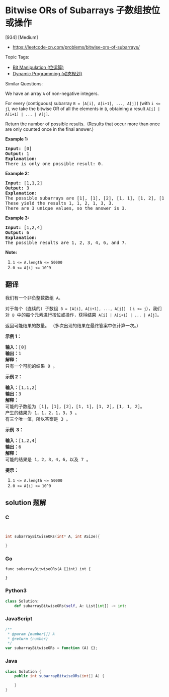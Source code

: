 # Bitwise ORs of Subarrays 子数组按位或操作

[934] [Medium]

- https://leetcode-cn.com/problems/bitwise-ors-of-subarrays/

Topic Tags:

- [Bit Manipulation (位运算)](https://leetcode-cn.com/tag/bit-manipulation/)
- [Dynamic Programming (动态规划)](https://leetcode-cn.com/tag/dynamic-programming/)

Similar Questions:

We have an array `A` of non-negative integers.

For every (contiguous) subarray `B = [A[i], A[i+1], ..., A[j]]` (with `i <= j`), we take the bitwise OR of all the elements in `B`, obtaining a result `A[i] | A[i+1] | ... | A[j]`.

Return the number of possible results.  (Results that occur more than once are only counted once in the final answer.)

**Example 1:**

<pre><strong>Input: </strong><span id="example-input-1-1">[0]</span>
<strong>Output: </strong><span id="example-output-1">1</span>
<strong>Explanation: </strong>
There is only one possible result: 0.
</pre>

**Example 2:**

<pre><strong>Input: </strong><span id="example-input-2-1">[1,1,2]</span>
<strong>Output: </strong><span id="example-output-2">3</span>
<strong>Explanation: </strong>
The possible subarrays are [1], [1], [2], [1, 1], [1, 2], [1, 1, 2].
These yield the results 1, 1, 2, 1, 3, 3.
There are 3 unique values, so the answer is 3.
</pre>

**Example 3:**

<pre><strong>Input: </strong><span id="example-input-3-1">[1,2,4]</span>
<strong>Output: </strong><span id="example-output-3">6</span>
<strong>Explanation: </strong>
The possible results are 1, 2, 3, 4, 6, and 7.
</pre>

**Note:**

1.  `1 <= A.length <= 50000`
2.  `0 <= A[i] <= 10^9`

## 翻译

我们有一个非负整数数组  `A`。

对于每个（连续的）子数组  `B = [A[i], A[i+1], ..., A[j]]` （ `i <= j`），我们对  `B`  中的每个元素进行按位或操作，获得结果  `A[i] | A[i+1] | ... | A[j]`。

返回可能结果的数量。 （多次出现的结果在最终答案中仅计算一次。）

**示例 1：**

<pre><strong>输入：</strong>[0]
<strong>输出：</strong>1
<strong>解释：</strong>
只有一个可能的结果 0 。
</pre>

**示例 2：**

<pre><strong>输入：</strong>[1,1,2]
<strong>输出：</strong>3
<strong>解释：</strong>
可能的子数组为 [1]，[1]，[2]，[1, 1]，[1, 2]，[1, 1, 2]。
产生的结果为 1，1，2，1，3，3 。
有三个唯一值，所以答案是 3 。
</pre>

**示例  3：**

<pre><strong>输入：</strong>[1,2,4]
<strong>输出：</strong>6
<strong>解释：</strong>
可能的结果是 1，2，3，4，6，以及 7 。
</pre>

**提示：**

1.  `1 <= A.length <= 50000`
2.  `0 <= A[i] <= 10^9`

## solution 题解

### C

```c


int subarrayBitwiseORs(int* A, int ASize){

}


```

### Go

```golang
func subarrayBitwiseORs(A []int) int {

}
```

### Python3

```python
class Solution:
    def subarrayBitwiseORs(self, A: List[int]) -> int:

```

### JavaScript

```javascript
/**
 * @param {number[]} A
 * @return {number}
 */
var subarrayBitwiseORs = function (A) {};
```

### Java

```java
class Solution {
    public int subarrayBitwiseORs(int[] A) {

    }
}
```
